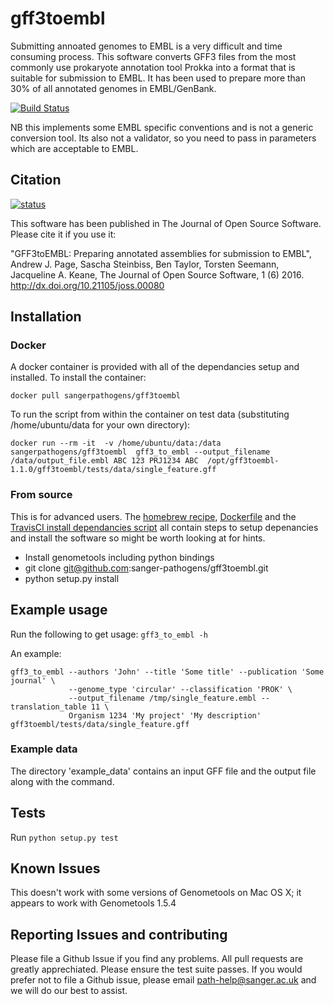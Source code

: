 # gff3toembl
Submitting annoated genomes to EMBL is a very difficult and time consuming process. This software converts GFF3 files from the most commonly use prokaryote annotation tool Prokka into a format that is suitable for submission to EMBL. It has been used to prepare more than 30% of all annotated genomes in EMBL/GenBank.

[![Build Status](https://travis-ci.org/sanger-pathogens/gff3toembl.svg?branch=master)](https://travis-ci.org/sanger-pathogens/gff3toembl)


NB this implements some EMBL specific conventions and is not a generic conversion tool. Its also not a validator, so you need to pass in parameters which are acceptable to EMBL.

## Citation
[![status](http://joss.theoj.org/papers/9253390f38f4ce6b71674f433fa72afe/status.svg)](http://joss.theoj.org/papers/9253390f38f4ce6b71674f433fa72afe)

This software has been published in The Journal of Open Source Software. Please cite it if you use it:

"GFF3toEMBL: Preparing annotated assemblies for submission to EMBL", Andrew J. Page, Sascha Steinbiss, Ben Taylor, Torsten Seemann, Jacqueline A. Keane, The Journal of Open Source Software, 1 (6) 2016. http://dx.doi.org/10.21105/joss.00080

## Installation

### Docker
A docker container is provided with all of the dependancies setup and installed. To install the container:

`docker pull sangerpathogens/gff3toembl`

To run the script from within the container on test data (substituting /home/ubuntu/data for your own directory):

`docker run --rm -it  -v /home/ubuntu/data:/data sangerpathogens/gff3toembl  gff3_to_embl --output_filename /data/output_file.embl ABC 123 PRJ1234 ABC  /opt/gff3toembl-1.1.0/gff3toembl/tests/data/single_feature.gff`

### From source
This is for advanced users. The [homebrew recipe](https://raw.githubusercontent.com/andrewjpage/homebrew-science/gff3toembl/gff3toembl.rb), [Dockerfile](Dockerfile) and the [TravisCI install dependancies script](install_dependencies.sh) all contain steps to setup depenancies and install the software so might be worth looking at for hints.

- Install genometools including python bindings
- git clone git@github.com:sanger-pathogens/gff3toembl.git
- python setup.py install

## Example usage
Run the following to get usage:
`gff3_to_embl -h`

An example:
```
gff3_to_embl --authors 'John' --title 'Some title' --publication 'Some journal' \
             --genome_type 'circular' --classification 'PROK' \
             --output_filename /tmp/single_feature.embl --translation_table 11 \
             Organism 1234 'My project' 'My description' gff3toembl/tests/data/single_feature.gff
```

### Example data
The directory 'example_data' contains an input GFF file and the output file along with the command.

## Tests
Run `python setup.py test`

## Known Issues
This doesn't work with some versions of Genometools on Mac OS X; it appears to work with Genometools 1.5.4

## Reporting Issues and contributing
Please file a Github Issue if you find any problems. All pull requests are greatly apprechiated. Please ensure the test suite passes.  If you would prefer not to file a Github issue, please email path-help@sanger.ac.uk and we will do our best to assist.


